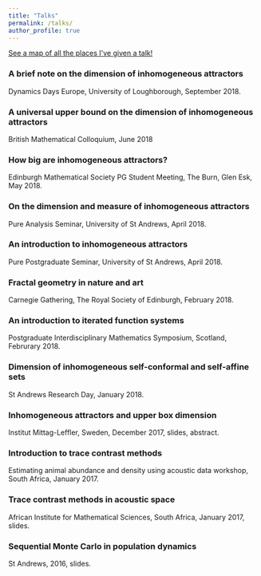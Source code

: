 ```yaml
---
title: "Talks"
permalink: /talks/
author_profile: true
---
```


[See a map of all the places I've given a talk!](https://stuartburrell.github.io/stuartburrell/talkmap/map.html)


### A brief note on the dimension of inhomogeneous attractors
Dynamics Days Europe, University of Loughborough, September 2018.
### A universal upper bound on the dimension of inhomogeneous attractors
British Mathematical Colloquium, June 2018
### How big are inhomogeneous attractors?
Edinburgh Mathematical Society PG Student Meeting, The Burn, Glen Esk, May 2018.
### On the dimension and measure of inhomogeneous attractors
Pure Analysis Seminar, University of St Andrews, April 2018.
### An introduction to inhomogeneous attractors
Pure Postgraduate Seminar, University of St Andrews, April 2018.
### Fractal geometry in nature and art
Carnegie Gathering, The Royal Society of Edinburgh, February 2018.
### An introduction to iterated function systems
Postgraduate Interdisciplinary Mathematics Symposium, Scotland, Februrary 2018.
### Dimension of inhomogeneous self-conformal and self-affine sets
St Andrews Research Day, January 2018.
### Inhomogeneous attractors and upper box dimension
Institut Mittag-Leffler, Sweden, December 2017, slides, abstract.
### Introduction to trace contrast methods
Estimating animal abundance and density using acoustic data workshop, South Africa, January 2017.
### Trace contrast methods in acoustic space
African Institute for Mathematical Sciences, South Africa, January 2017, slides.
### Sequential Monte Carlo in population dynamics
St Andrews, 2016, slides.
